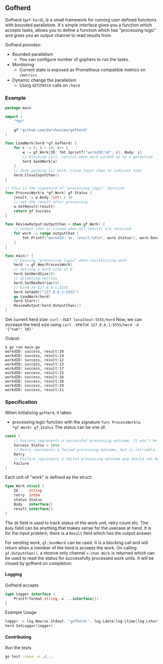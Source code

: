 ## Gofherd

Gofherd (`gof-herd`), is a small framework for running user defined functions with bounded parallelism. 
It's simple interface gives you a function which accepts tasks, allows you to define a function which has "processing logic" and gives you an output channel to read results from.

Gofherd provides:
- Bounded parallelism
  - You can configure number of gophers to run the tasks.
- Monitoring
  - Current state is exposed as Prometheus compatible metrics on `/metrics`
- Dynamic change the parallelism
  - Using `GET`/`PATCH` calls on `/herd`

### Example

```go
package main

import (
	"fmt"

	gf "github.com/darshanime/gofherd"
)

func LoadWork(herd *gf.Gofherd) {
	for i := 0; i < 10; i++ {
		w := gf.Work{ID: fmt.Sprintf("workdID:%d", i), Body: i}
		// blocking call, returns when work picked up by a goroutine
		herd.SendWork(w)
	}
	// done pushing all work, close input chan to indicate that
	herd.CloseInputChan()
}

// this is the signature of "processing logic" function
func ProcessWork(w *gf.Work) gf.Status {
	result := w.Body.(int) + 10
	// set the result after processing
	w.SetResult(result)
	return gf.Success
}

func ReviewOutput(outputChan <-chan gf.Work) {
	// output chan is closed when all results are received
	for work := range outputChan {
		fmt.Printf("workdID: %s, result:%d\n", work.Status(), work.Result())
	}
}

func main() {
	// passing "processing logic" when initializing work
	herd := gf.New(ProcessWork)
	// setting a herd size of 0
	herd.SetHerdSize(0)
	// disabling retries
	herd.SetMaxRetries(0)
	// bind on 127.0.0.1:5555
	herd.SetAddr("127.0.0.1:5555")
	go LoadWork(herd)
	herd.Start()
	ReviewOutput(herd.OutputChan())
}
```

Get current herd size: `curl -XGET localhost:5555/herd`
Now, we can increase the herd size using `curl -XPATCH 127.0.0.1:5555/herd -d '{"num": 10}'`

Output:

```
$ go run main.go
workdID: success, result:10
workdID: success, result:14
workdID: success, result:12
workdID: success, result:13
workdID: success, result:17
workdID: success, result:15
workdID: success, result:16
workdID: success, result:18
workdID: success, result:19
workdID: success, result:11
```


### Specification

When initializing `gofherd`, it takes:

- processing logic function with the signature `func ProcessWork(w *gf.Work) gf.Status`
The status can be one of:
```go
const (
	// Success represents a successful processing outcome. It won't be retried.
	Success Status = iota
	// Retry represents a failed processing outcome, but is retriable. It will be retried for MaxRetries.
	Retry
	// Failure represents a failed processing outcome and should not be retried again.
	Failure
)
```

Each unit of "work" is defined as the struct:

```go
type Work struct {
	ID     string
	retry  int64
	status Status
	Body   interface{}
	result interface{}
}
```

The `ID` field is used to track status of the work unit, retry count etc.
The `Body` field can be anything that makes sense for the usecase at hand. It is for the input problem, there is a `Result` field which has the output answer.

For sending work, `gf.SendWork` can be used. It is a blocking call and will return when a member of the herd is accepts the work.
On calling `gf.OutputChan()`, a receive only channel `<-chan Work` is returned which can be used to read the status for successfully processed work units. It will be closed by gofherd on completion.

#### Logging

Gofherd accepts 

```go
type Logger interface {
	Printf(format string, v ...interface{})
}
```

Example Usage:

```go
logger := log.New(os.Stdout, "gofherd:", log.Ldate|log.Ltime|log.Lshortfile)
herd.SetLogger(logger)
```

#### Contributing

Run the tests

```bash
go test -race -v ./...
```
